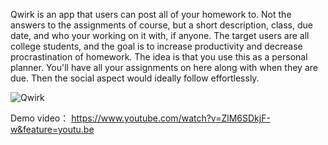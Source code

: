 Qwirk is an app that users can post all of your homework to. Not the answers to the assignments of course, but a short description, class, due date, and who your working on it with, if anyone. The target users are all college students, and the goal is to increase productivity and decrease procrastination of homework. The idea is that you use this as a personal planner. You'll have all your assignments on here along with when they are due. Then the social aspect would ideally follow effortlessly. 


![Qwirk](https://cloud.githubusercontent.com/assets/23393351/22775682/63f246ec-ee72-11e6-9263-35590c05b850.png)

Demo video： https://www.youtube.com/watch?v=ZlM6SDkjF-w&feature=youtu.be
